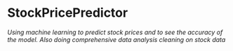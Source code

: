 # StockPricePredictor
*Using machine learning to predict stock prices and to see the accuracy of the model. Also doing comprehensive data analysis cleaning on stock data*
